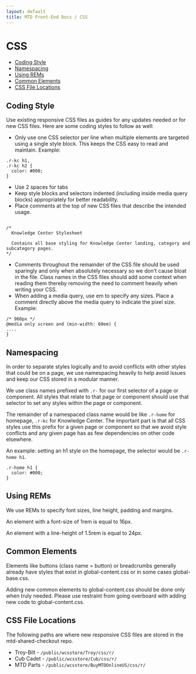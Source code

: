 ```yaml
---
layout: default
title: MTD Front-End Docs / CSS
---
```


# CSS

* [Coding Style](#coding-style)
* [Namespacing](#namespacing)
* [Using REMs](#using-rems)
* [Common Elements](#common-elements)
* [CSS File Locations](#css-file-locations)

## Coding Style

Use existing responsive CSS files as guides for any updates needed or for new CSS files. Here are some coding styles to follow as well:

* Only use one CSS selector per line when multiple elements are targeted using a single style block. This keeps the CSS easy to read and maintain.
Example:

<pre><code>.r-kc h1, 
.r-kc h2 {
  color: #000;
}
</code></pre>

* Use 2 spaces for tabs
* Keep style blocks and selectors indented (including inside media query blocks) appropriately for better readability.
* Place comments at the top of new CSS files that describe the intended usage.

<pre><code>
/* 
  Knowledge Center Stylesheet

  Contains all base styling for Knowledge Center landing, category and subcategory pages.
*/
</code></pre>
* Comments throughout the remainder of the CSS file should be used sparingly and only when absolutely necessary so we don't cause bloat in the file. Class names in the CSS files should add some context when reading them thereby removing the need to comment heavily when writing your CSS.
* When adding a media query, use em to specify any sizes. Place a comment directly above the media query to indicate the pixel size.
Example:
<pre><code>/* 960px */
@media only screen and (min-width: 60em) {
....
}
</code></pre>

## Namespacing 

In order to separate styles logically and to avoid conflicts with other styles that could be on a page, we use namespacing heavily to help avoid issues and keep our CSS stored in a modular manner.

We use class names prefixed with `.r-` for our first selector of a page or component. All styles that relate to that page or component should use that selector to set any styles within the page or component. 

The remainder of a namespaced class name would be like `.r-home` for homepage, `.r-kc` for Knowledge Center. The important part is that all CSS styles use this prefix for a given page or component so that we avoid style conflicts and any given page has as few dependencies on other code elsewhere.

An example: setting an h1 style on the homepage, the selector would be `.r-home h1`. 

<pre><code>.r-home h1 {
  color: #000;
}
</code></pre>

## Using REMs

We use REMs to specify font sizes, line height, padding and margins. 

An element with a font-size of 1rem is equal to 16px. 

An element with a line-height of 1.5rem is equal to 24px.

## Common Elements

Elements like buttons (class name = button) or breadcrumbs generally already have styles that exist in global-content.css or in some cases global-base.css. 

Adding new common elements to global-content.css should be done only when truly needed. Please use restraint from going overboard with adding new code to global-content.css. 

## CSS File Locations

The following paths are where new responsive CSS files are stored in the mtd-shared-checkout repo.

* Troy-Bilt - `/public/wcsstore/Troy/css/r/`
* Cub Cadet - `/public/wcsstore/Cub/css/r/`
* MTD Parts - `/public/wcsstore/BuyMTDOnlineUS/css/r/`
